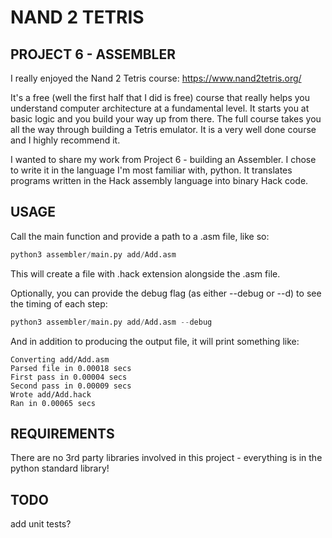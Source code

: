# NAND 2 TETRIS 

## PROJECT 6 - ASSEMBLER

I really enjoyed the Nand 2 Tetris course: https://www.nand2tetris.org/ 

It's a free (well the first half that I did is free) course that really helps you understand computer architecture at a fundamental level. It starts you at basic logic and you build your way up from there. The full course takes you all the way through building a Tetris emulator. It is a very well done course and I highly recommend it. 

I wanted to share my work from Project 6 - building an Assembler. I chose to write it in the language I'm most familiar with, python. It translates programs written in the Hack assembly language into binary Hack code. 

## USAGE

Call the main function and provide a path to a .asm file, like so:

```python
python3 assembler/main.py add/Add.asm
```

This will create a file with .hack extension alongside the .asm file. 

Optionally, you can provide the debug flag (as either --debug or --d) to see the timing of each step: 

```python
python3 assembler/main.py add/Add.asm --debug
```

And in addition to producing the output file, it will print something like:

```
Converting add/Add.asm
Parsed file in 0.00018 secs
First pass in 0.00004 secs
Second pass in 0.00009 secs
Wrote add/Add.hack
Ran in 0.00065 secs
```

## REQUIREMENTS

There are no 3rd party libraries involved in this project - everything is in the python standard library!

## TODO

add unit tests?



